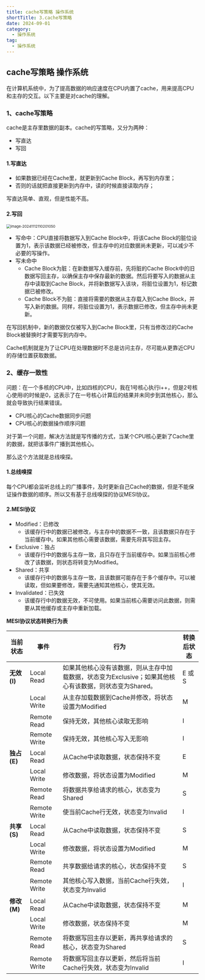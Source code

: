 ```yaml
---
title: cache写策略 操作系统
shortTitle: 3.cache写策略
date: 2024-09-01
category:
  - 操作系统
tag:
  - 操作系统
---
```


## cache写策略 操作系统

在计算机系统中，为了提高数据的响应速度在CPU内置了cache，用来提高CPU和主存的交互。以下主要是对cache的理解。

### 1、cache写策略

cache是主存里数据的副本。cache的写策略，又分为两种：

- 写直达
- 写回

#### 1.写直达



- 如果数据已经在Cache里，就更新到Cache Block，再写到内存里；
- 否则的话就把直接更新到内存中，读的时候直接读取内存；

写直达简单、直观，但是性能不高。

#### 2.写回

<img src="https://cdn.golangcode.cn/images/202501182151475.png" alt="image-20241112110201050" style="zoom:67%;" />

- 写命中：CPU直接将数据写入到Cache Block中，将该Cache Block的脏位设置为1，表示该数据已经被修改，但主存中的对应数据尚未更新，可以减少不必要的写操作。
- 写未命中
  - Cache Block为脏：在新数据写入缓存前，先将脏的Cache Block中的旧数据写回主存，以确保主存中保存最新的数据。然后将要写入的数据从主存中读取到Cache Block，并将新数据写入该块，将脏位设置为1，标记数据已被修改。
  - Cache Block不为脏：直接将需要的数据从主存载入到Cache Block，并写入新的数据。同样，将脏位设置为1，表示数据已修改，但主存中尚未更新。

在写回机制中，新的数据仅仅被写入到Cache Block里，只有当修改过的Cache Block被替换时才需要写到内存中。

Cache机制就是为了让CPU在处理数据时不总是访问主存，尽可能从更靠近CPU的存储位置获取数据。

### 2、缓存一致性

问题：在一个多核的CPU中，比如四核的CPU，我在1号核心执行i++，但是2号核心使用i的时候是0，这表示了在一号核心计算后的结果并未同步到其他核心，那么就会导致执行结果错误。

- CPU核心的Cache数据同步问题
- CPU核心的数据操作顺序问题

对于第一个问题，解决方法就是写传播的方式，当某个CPU核心更新了Cache里的数据，就把该事件广播到其他核心。

那么这个方法就是总线嗅探。

#### 1.总线嗅探

每个CPU都会监听总线上的广播事件，及时更新自己Cache的数据，但是不能保证操作数据的顺序。所以又有基于总线嗅探的协议MESI协议。

#### 2.MESI协议

- Modified：已修改
  - 该缓存行中的数据已被修改，与主存中的数据不一致，且该数据只存在于当前缓存中。如果其他核心需要该数据，需要先将其写回主存。
- Exclusive：独占
  - 该缓存行中的数据与主存一致，且只存在于当前缓存中。如果当前核心修改了该数据，则状态将转变为Modified。
- Shared：共享
  - 该缓存行中的数据与主存一致，且该数据可能存在于多个缓存中。可以被读取，但如果要修改，需要先通知其他核心，使其无效。
- Invalidated：已失效
  - 该缓存行中的数据无效，不可使用。如果当前核心需要访问此数据，则需要从其他缓存或主存中重新加载。

**MESI协议状态转换行为表**

| 当前状态     | 事件         | 行为                                                         | 转换后状态 |
| ------------ | ------------ | ------------------------------------------------------------ | ---------- |
| **无效 (I)** | Local Read   | 如果其他核心没有该数据，则从主存中加载数据，状态变为Exclusive；如果其他核心有该数据，则状态变为Shared。 | E 或 S     |
|              | Local Write  | 从主存加载数据到Cache并修改，将状态设置为Modified            | M          |
|              | Remote Read  | 保持无效，其他核心读取无影响                                 | I          |
|              | Remote Write | 保持无效，其他核心写入无影响                                 | I          |
| **独占 (E)** | Local Read   | 从Cache中读取数据，状态保持不变                              | E          |
|              | Local Write  | 修改数据，将状态设置为Modified                               | M          |
|              | Remote Read  | 将数据共享给请求的核心，状态变为Shared                       | S          |
|              | Remote Write | 使当前Cache行无效，状态变为Invalid                           | I          |
| **共享 (S)** | Local Read   | 从Cache中读取数据，状态保持不变                              | S          |
|              | Local Write  | 修改数据，将状态设置为Modified                               | M          |
|              | Remote Read  | 共享数据给请求的核心，状态保持不变                           | S          |
|              | Remote Write | 其他核心写入数据，当前Cache行失效，状态变为Invalid           | I          |
| **修改 (M)** | Local Read   | 从Cache中读取数据，状态保持不变                              | M          |
|              | Local Write  | 修改数据，状态保持不变                                       | M          |
|              | Remote Read  | 将数据写回主存以更新，再共享给请求的核心，状态变为Shared     | S          |
|              | Remote Write | 将数据写回主存以更新，然后将当前Cache行失效，状态变为Invalid | I          |

